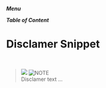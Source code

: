
<link rel='stylesheet' href='http://localhost:6464/assets/css/md.css'>

<div class='right-box' id='right'>

***Menu***

</div>

<div class='left-box' id='left'>

***Table of Content***

</div>

# Disclamer Snippet
<br>

> ![](http://localhost:6464/assets/snippets/disclamer/disclamer.ico#disc-ico) ![NOTE](http://localhost:6464/assets/snippets/disclamer/disclamer.svg#disc-txt)
> <br>
> Disclamer text ...
